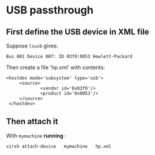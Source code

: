 
USB passthrough
===============

First define the USB device in XML file
---------------------------------------

Suppose `lsusb` gives:

    Bus 001 Device 007: ID 03f0:0053 Hewlett-Packard

Then create a file 'hp.xml' with contents:

    <hostdev mode='subsystem' type='usb'>
         <source>
                 <vendor id='0x03f0'/>
                 <product id='0x0053'/>
         </source>
     </hostdev>

Then attach it
--------------

With `mymachine` __running__ :

    virsh attach-device   mymachine   hp.xml

